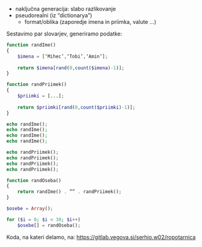 - naključna generacija: slabo razlikovanje
- pseudorealni (iz “dictionarya”)
	- format/oblika (zaporedje imena in priimka, valute …)

Sestavimo par slovarjev, generiramo podatke:
```php
function randIme() 
{
	$imena = [‘Mihec’,‘Tobi’,‘Amin’];
	
	return $imena[rand(0,count($imena)-1)];
}

function randPriimek() 
{
	$priimki = [...];
	
	return $priimki[rand(0,count($priimki)-1)];
}

echo randIme();
echo randIme();
echo randIme();
echo randIme();

echo randPriimek();
echo randPriimek();
echo randPriimek();
echo randPriimek();

function randOseba() 
{
	return randIme() . ”” . randPriimek();
}

$osebe = Array();

for ($i = 0; $i < 30; $i++)
	$osebe[] = randOseba();
```

Koda, na kateri delamo, na: https://gitlab.vegova.si/serhio.w02/ropotarnica


